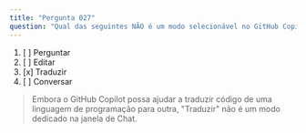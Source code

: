 ```yaml
---
title: "Pergunta 027"
question: "Qual das seguintes NÃO é um modo selecionável no GitHub Copilot Chat?"
---
```


1. [ ] Perguntar
1. [ ] Editar
1. [x] Traduzir
1. [ ] Conversar
> Embora o GitHub Copilot possa ajudar a traduzir código de uma linguagem de programação para outra, "Traduzir" não é um modo dedicado na janela de Chat.
